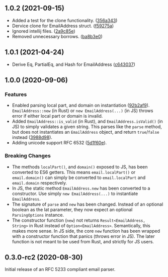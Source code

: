 ## 1.0.2 (2021-09-15)

* Added a test for the clone functionality. ([356a343](https://github.com/Sayan751/email-address-parser/commit/356a343))
* Dervice clone for EmailAddress struct. ([f59275a](https://github.com/Sayan751/email-address-parser/commit/f59275a))
* Ignored intellij files. ([2a9c85e](https://github.com/Sayan751/email-address-parser/commit/2a9c85e))
* Removed unnecessary borrows. ([ba8b3e0](https://github.com/Sayan751/email-address-parser/commit/ba8b3e0))



## 1.0.1 (2021-04-24)

* Derive Eq, PartialEq, and Hash for EmailAddress ([c643037](https://github.com/Sayan751/email-address-parser/commit/c643037))

## 1.0.0 (2020-09-06)

### Features

* Enabled parsing local part, and domain on instantiation ([92b2af9](https://github.com/Sayan751/email-address-parser/commit/92b2af9)). `EmailAddress::new` (in Rust) or `new EmailAddress(...)` (in JS) throws error if either local part or domain is invalid.
* Added `EmailAddress::is_valid` (in Rust), and `EmailAddress.isValid()` (in JS) to simply validates a given string. This parses like the `parse` method, but does not instantiates an `EmailAddress` object, and return `true`/`false` instead ([3988d98](https://github.com/Sayan751/email-address-parser/commit/3988d98)).
* Adding unicode support RFC 6532 ([5d1f60e](https://github.com/Sayan751/email-address-parser/commit/5d1f60e)).

### Breaking Changes

* The methods `localPart()`, and `domain()` exposed to JS, has been converted to ES6 getters. This means `email.localPart()` or `email.domain()` can simply be converted to `email.localPart` and `email.domain` respectively.
* In JS, the static method `EmailAddress.new` has been converted to a constructor. Use simply `new EmailAddress(...)` to instantiate `EmailAddress`.
* The signature of `parse` and `new` has been changed. Instead of an optional boolean as the lat parameter, they now expect an optional `ParsingOptions` instance.
* The constructor function (`new`) not returns `Result<EmailAddress, String>` in Rust instead of `Option<EmailAddress>`. Semantically, this makes more sense. In JS side, the core `new` function has been wrapped with a constructor function that panics (throws error in JS). The later function is not meant to be used from Rust, and strictly for JS users.

## 0.3.0-rc2 (2020-08-30)

Initial release of an RFC 5233 compliant email parser.
